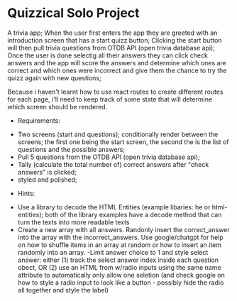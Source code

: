 # Quizzical Solo Project 

A trivia app;
When the user first enters the app they are greeted with an introduction screen that has a start quizz button;
Clicking the start button will then pull trivia questions from OTDB API (open trivia database api);
Once the user is done selectig all their answers they can click check answers and the app will
score the answers and determine which ones are correct and which ones were incorrect and give them the chance to
try the quizz again with new questions;

Because i haven't learnt how to use react routes to create different routes for each page, i'll need to keep track of some state
that will determine which screen should be rendered.

* Requirements:
- Two screens (start and questions); conditionally render between the screens; the first one being the start screen, 
the second the is the list of questions and the possible answers;
- Pull 5 questions from the OTDB API (open trivia database api);
- Tally (calculate the total number of) correct answers after "check answers" is clicked;
- styled and polished;

* Hints:
- Use a library to decode the HTML Entities (example libaries: he or html-entities); both of the library examples have a decode method
that can turn the texts into more readable texts
- Create a new array with all answers. Randonly insert the correct_answer into the array with the incorrect_answers.
Use google/chatgpt for help on how to shuffle items in an array at random or how to insert an item randomly into an array.
-Limit answer choice to 1 and style select answer: either (1) track the select answer index inside each question obect, OR
(2) use an HTML from w/radio inputs using the same name attribute to automatically only allow one seletion (and check google
on how to style a radio input to look like a button - possibly hide the radio all together and style the label)
